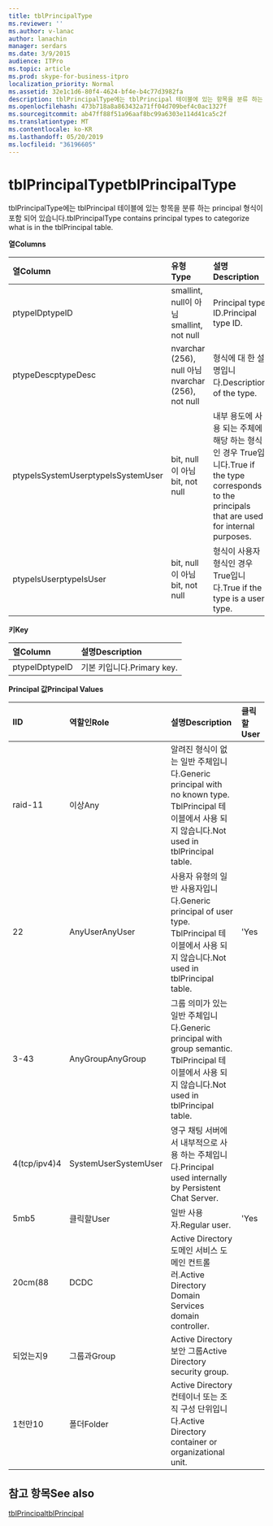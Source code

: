 ```yaml
---
title: tblPrincipalType
ms.reviewer: ''
ms.author: v-lanac
author: lanachin
manager: serdars
ms.date: 3/9/2015
audience: ITPro
ms.topic: article
ms.prod: skype-for-business-itpro
localization_priority: Normal
ms.assetid: 32e1c1d6-80f4-4624-bf4e-b4c77d3982fa
description: tblPrincipalType에는 tblPrincipal 테이블에 있는 항목을 분류 하는 principal 형식이 포함 되어 있습니다.
ms.openlocfilehash: 473b718a8a863432a71ff04d709bef4c0ac1327f
ms.sourcegitcommit: ab47ff88f51a96aaf8bc99a6303e114d41ca5c2f
ms.translationtype: MT
ms.contentlocale: ko-KR
ms.lasthandoff: 05/20/2019
ms.locfileid: "36196605"
---
```

# <a name="tblprincipaltype"></a><span data-ttu-id="c3a64-103">tblPrincipalType</span><span class="sxs-lookup"><span data-stu-id="c3a64-103">tblPrincipalType</span></span>
 
<span data-ttu-id="c3a64-104">tblPrincipalType에는 tblPrincipal 테이블에 있는 항목을 분류 하는 principal 형식이 포함 되어 있습니다.</span><span class="sxs-lookup"><span data-stu-id="c3a64-104">tblPrincipalType contains principal types to categorize what is in the tblPrincipal table.</span></span>
  
<span data-ttu-id="c3a64-105">**열**</span><span class="sxs-lookup"><span data-stu-id="c3a64-105">**Columns**</span></span>

|<span data-ttu-id="c3a64-106">**열**</span><span class="sxs-lookup"><span data-stu-id="c3a64-106">**Column**</span></span>|<span data-ttu-id="c3a64-107">**유형**</span><span class="sxs-lookup"><span data-stu-id="c3a64-107">**Type**</span></span>|<span data-ttu-id="c3a64-108">**설명**</span><span class="sxs-lookup"><span data-stu-id="c3a64-108">**Description**</span></span>|
|:-----|:-----|:-----|
|<span data-ttu-id="c3a64-109">ptypeID</span><span class="sxs-lookup"><span data-stu-id="c3a64-109">ptypeID</span></span>  <br/> |<span data-ttu-id="c3a64-110">smallint, null이 아님</span><span class="sxs-lookup"><span data-stu-id="c3a64-110">smallint, not null</span></span>  <br/> |<span data-ttu-id="c3a64-111">Principal type ID.</span><span class="sxs-lookup"><span data-stu-id="c3a64-111">Principal type ID.</span></span>  <br/> |
|<span data-ttu-id="c3a64-112">ptypeDesc</span><span class="sxs-lookup"><span data-stu-id="c3a64-112">ptypeDesc</span></span>  <br/> |<span data-ttu-id="c3a64-113">nvarchar (256), null 아님</span><span class="sxs-lookup"><span data-stu-id="c3a64-113">nvarchar (256), not null</span></span>  <br/> |<span data-ttu-id="c3a64-114">형식에 대 한 설명입니다.</span><span class="sxs-lookup"><span data-stu-id="c3a64-114">Description of the type.</span></span>  <br/> |
|<span data-ttu-id="c3a64-115">ptypeIsSystemUser</span><span class="sxs-lookup"><span data-stu-id="c3a64-115">ptypeIsSystemUser</span></span>  <br/> |<span data-ttu-id="c3a64-116">bit, null이 아님</span><span class="sxs-lookup"><span data-stu-id="c3a64-116">bit, not null</span></span>  <br/> |<span data-ttu-id="c3a64-117">내부 용도에 사용 되는 주체에 해당 하는 형식인 경우 True입니다.</span><span class="sxs-lookup"><span data-stu-id="c3a64-117">True if the type corresponds to the principals that are used for internal purposes.</span></span>  <br/> |
|<span data-ttu-id="c3a64-118">ptypeIsUser</span><span class="sxs-lookup"><span data-stu-id="c3a64-118">ptypeIsUser</span></span>  <br/> |<span data-ttu-id="c3a64-119">bit, null이 아님</span><span class="sxs-lookup"><span data-stu-id="c3a64-119">bit, not null</span></span>  <br/> |<span data-ttu-id="c3a64-120">형식이 사용자 형식인 경우 True입니다.</span><span class="sxs-lookup"><span data-stu-id="c3a64-120">True if the type is a user type.</span></span>  <br/> |
   
<span data-ttu-id="c3a64-121">**키**</span><span class="sxs-lookup"><span data-stu-id="c3a64-121">**Key**</span></span>

|<span data-ttu-id="c3a64-122">**열**</span><span class="sxs-lookup"><span data-stu-id="c3a64-122">**Column**</span></span>|<span data-ttu-id="c3a64-123">**설명**</span><span class="sxs-lookup"><span data-stu-id="c3a64-123">**Description**</span></span>|
|:-----|:-----|
|<span data-ttu-id="c3a64-124">ptypeID</span><span class="sxs-lookup"><span data-stu-id="c3a64-124">ptypeID</span></span>  <br/> |<span data-ttu-id="c3a64-125">기본 키입니다.</span><span class="sxs-lookup"><span data-stu-id="c3a64-125">Primary key.</span></span>  <br/> |
   
<span data-ttu-id="c3a64-126">**Principal 값**</span><span class="sxs-lookup"><span data-stu-id="c3a64-126">**Principal Values**</span></span>

|<span data-ttu-id="c3a64-127">**I**</span><span class="sxs-lookup"><span data-stu-id="c3a64-127">**ID**</span></span>|<span data-ttu-id="c3a64-128">**역할인**</span><span class="sxs-lookup"><span data-stu-id="c3a64-128">**Role**</span></span>|<span data-ttu-id="c3a64-129">**설명**</span><span class="sxs-lookup"><span data-stu-id="c3a64-129">**Description**</span></span>|<span data-ttu-id="c3a64-130">**클릭할**</span><span class="sxs-lookup"><span data-stu-id="c3a64-130">**User**</span></span>|
|:-----|:-----|:-----|:-----|
|<span data-ttu-id="c3a64-131">raid-1</span><span class="sxs-lookup"><span data-stu-id="c3a64-131">1</span></span>  <br/> |<span data-ttu-id="c3a64-132">이상</span><span class="sxs-lookup"><span data-stu-id="c3a64-132">Any</span></span>  <br/> |<span data-ttu-id="c3a64-133">알려진 형식이 없는 일반 주체입니다.</span><span class="sxs-lookup"><span data-stu-id="c3a64-133">Generic principal with no known type.</span></span> <span data-ttu-id="c3a64-134">TblPrincipal 테이블에서 사용 되지 않습니다.</span><span class="sxs-lookup"><span data-stu-id="c3a64-134">Not used in tblPrincipal table.</span></span>  <br/> ||
|<span data-ttu-id="c3a64-135">2</span><span class="sxs-lookup"><span data-stu-id="c3a64-135">2</span></span>  <br/> |<span data-ttu-id="c3a64-136">AnyUser</span><span class="sxs-lookup"><span data-stu-id="c3a64-136">AnyUser</span></span>  <br/> |<span data-ttu-id="c3a64-137">사용자 유형의 일반 사용자입니다.</span><span class="sxs-lookup"><span data-stu-id="c3a64-137">Generic principal of user type.</span></span> <span data-ttu-id="c3a64-138">TblPrincipal 테이블에서 사용 되지 않습니다.</span><span class="sxs-lookup"><span data-stu-id="c3a64-138">Not used in tblPrincipal table.</span></span>  <br/> |<span data-ttu-id="c3a64-139">'</span><span class="sxs-lookup"><span data-stu-id="c3a64-139">Yes</span></span>  <br/> |
|<span data-ttu-id="c3a64-140">3-4</span><span class="sxs-lookup"><span data-stu-id="c3a64-140">3</span></span>  <br/> |<span data-ttu-id="c3a64-141">AnyGroup</span><span class="sxs-lookup"><span data-stu-id="c3a64-141">AnyGroup</span></span>  <br/> |<span data-ttu-id="c3a64-142">그룹 의미가 있는 일반 주체입니다.</span><span class="sxs-lookup"><span data-stu-id="c3a64-142">Generic principal with group semantic.</span></span> <span data-ttu-id="c3a64-143">TblPrincipal 테이블에서 사용 되지 않습니다.</span><span class="sxs-lookup"><span data-stu-id="c3a64-143">Not used in tblPrincipal table.</span></span>  <br/> ||
|<span data-ttu-id="c3a64-144">4(tcp/ipv4)</span><span class="sxs-lookup"><span data-stu-id="c3a64-144">4</span></span>  <br/> |<span data-ttu-id="c3a64-145">SystemUser</span><span class="sxs-lookup"><span data-stu-id="c3a64-145">SystemUser</span></span>  <br/> |<span data-ttu-id="c3a64-146">영구 채팅 서버에서 내부적으로 사용 하는 주체입니다.</span><span class="sxs-lookup"><span data-stu-id="c3a64-146">Principal used internally by Persistent Chat Server.</span></span>  <br/> ||
|<span data-ttu-id="c3a64-147">5mb</span><span class="sxs-lookup"><span data-stu-id="c3a64-147">5</span></span>  <br/> |<span data-ttu-id="c3a64-148">클릭할</span><span class="sxs-lookup"><span data-stu-id="c3a64-148">User</span></span>  <br/> |<span data-ttu-id="c3a64-149">일반 사용자.</span><span class="sxs-lookup"><span data-stu-id="c3a64-149">Regular user.</span></span>  <br/> |<span data-ttu-id="c3a64-150">'</span><span class="sxs-lookup"><span data-stu-id="c3a64-150">Yes</span></span>  <br/> |
|<span data-ttu-id="c3a64-151">20cm(8</span><span class="sxs-lookup"><span data-stu-id="c3a64-151">8</span></span>  <br/> |<span data-ttu-id="c3a64-152">DC</span><span class="sxs-lookup"><span data-stu-id="c3a64-152">DC</span></span>  <br/> |<span data-ttu-id="c3a64-153">Active Directory 도메인 서비스 도메인 컨트롤러.</span><span class="sxs-lookup"><span data-stu-id="c3a64-153">Active Directory Domain Services domain controller.</span></span>  <br/> ||
|<span data-ttu-id="c3a64-154">되었는지</span><span class="sxs-lookup"><span data-stu-id="c3a64-154">9</span></span>  <br/> |<span data-ttu-id="c3a64-155">그룹과</span><span class="sxs-lookup"><span data-stu-id="c3a64-155">Group</span></span>  <br/> |<span data-ttu-id="c3a64-156">Active Directory 보안 그룹</span><span class="sxs-lookup"><span data-stu-id="c3a64-156">Active Directory security group.</span></span>  <br/> ||
|<span data-ttu-id="c3a64-157">1천만</span><span class="sxs-lookup"><span data-stu-id="c3a64-157">10</span></span>  <br/> |<span data-ttu-id="c3a64-158">폴더</span><span class="sxs-lookup"><span data-stu-id="c3a64-158">Folder</span></span>  <br/> |<span data-ttu-id="c3a64-159">Active Directory 컨테이너 또는 조직 구성 단위입니다.</span><span class="sxs-lookup"><span data-stu-id="c3a64-159">Active Directory container or organizational unit.</span></span>  <br/> ||
   
## <a name="see-also"></a><span data-ttu-id="c3a64-160">참고 항목</span><span class="sxs-lookup"><span data-stu-id="c3a64-160">See also</span></span>

[<span data-ttu-id="c3a64-161">tblPrincipal</span><span class="sxs-lookup"><span data-stu-id="c3a64-161">tblPrincipal</span></span>](tblprincipal.md)
